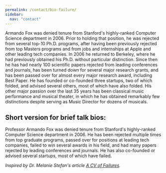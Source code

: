 ```yaml
---
permalink: /contact/bio-failure/
sidebar:
  nav: "contact"
---
```

Armando Fox was denied tenure from Stanford's highly-ranked Computer
Science department in 2006. Prior to holding that position, he was
rejected from several top-10 Ph.D. programs, after having been
previously rejected from top Masters programs and from jobs and
internships at Apple and other leading tech companies. In 2006 he
returned to Berkeley, where he had previously obtained his
Ph.D. without particular distinction. Since then he has had nearly 100
scientific papers rejected from leading conferences and journals, has
been turned down for several major research grants, and has been
passed over for almost every major research award, including Best
Paper. He has founded or co-founded three startups, two of which
folded, and advised several others, most of which have also
folded. His other major passion over the last 35 years has been
classical music performance and musical theater, in which he has
obtained remarkably few distinctions despite serving as Music Director
for dozens of musicals. 

## Short version for brief talk bios:

Professor Armando Fox was denied tenure from Stanford's highly-ranked
Computer Science department in 2006. He has been rejected multiple
times from top graduate programs, passed over for positions at leading
tech companies, failed to win several awards in his field, and had
many papers rejected by leading conferences and journals. He has also
co-founded or advised several startups, most of which have failed. 


_Inspired by Dr. Melanie Stefan's article [A CV of Failures](https://www.nature.com/naturejobs/science/articles/10.1038/nj7322-467a)._
